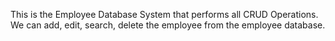 This is the Employee Database System that performs all CRUD Operations.
We can add, edit, search, delete the employee from the employee database.

